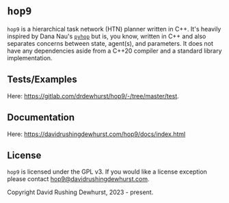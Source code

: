 # `hop9`

`hop9` is a hierarchical task network (HTN) planner written in C++. It's heavily inspired by Dana Nau's [`pyhop`](https://github.com/oubiwann/pyhop/blob/master/pyhop/hop.py) but is, you know, written in C++ and also separates concerns between state, agent(s), and parameters. It does not have any dependencies aside from a C++20 compiler and a standard library implementation.

## Tests/Examples

Here: https://gitlab.com/drdewhurst/hop9/-/tree/master/test.

## Documentation

Here: https://davidrushingdewhurst.com/hop9/docs/index.html

## License

`hop9` is licensed under the GPL v3. 
If you would like a license exception please contact hop9@davidrushingdewhurst.com. 

Copyright David Rushing Dewhurst, 2023 - present.